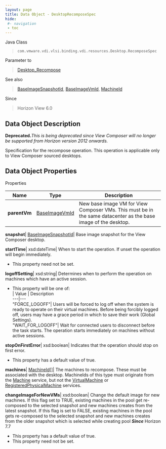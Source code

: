 ```yaml
---
layout: page
title: Data Object - DesktopRecomposeSpec
hide:
 #- navigation
 - toc
---
```






Java Class  
> `com.vmware.vdi.vlsi.binding.vdi.resources.Desktop.RecomposeSpec`

Parameter to  
> [Desktop_Recompose](vdi.resources.Desktop.md#recompose)

See also  
> [BaseImageSnapshotId](vdi.entity.BaseImageSnapshotId.md), [BaseImageVmId](vdi.entity.BaseImageVmId.md), [MachineId](vdi.entity.MachineId.md)

Since  
> Horizon View 6.0


## Data Object Description 

**Deprecated.**_This is being deprecated since View Composer will no longer be supported from Horizon version 2012 onwards._

Specification for the recompose operation. This operation is applicable only to View Composer sourced desktops. 

## Data Object Properties

Properties

Name |  Type |  Description   
---|---|---  
**parentVm**| [BaseImageVmId](vdi.entity.BaseImageVmId.md)|  New base image VM for View Composer VMs. This must be in the same datacenter as the base image of the desktop.   
  
**snapshot**| [BaseImageSnapshotId](vdi.entity.BaseImageSnapshotId.md)|  Base image snapshot for the View Composer desktop.   
  
**startTime**|  xsd:dateTime|  When to start the operation. If unset the operation will begin immediately.   


 * This property need not be set.

  
**logoffSetting**|  xsd:string|  Determines when to perform the operation on machines which have an active session.   


  * This property will be one of:  
|  Value |  Description   
---|---  
"FORCE_LOGOFF"| Users will be forced to log off when the system is ready to operate on their virtual machines. Before being forcibly logged off, users may have a grace period in which to save their work (Global Settings).  
"WAIT_FOR_LOGOFF"| Wait for connected users to disconnect before the task starts. The operation starts immediately on machines without active sessions.  

  
**stopOnFirstError**|  xsd:boolean|  Indicates that the operation should stop on first error.   


  * This property has a default value of true.

  
**machines**| [MachineId[]](vdi.entity.MachineId.md)|  The machines to recompose. These must be associated with the desktop. MachineIds of this type must originate from the [Machine](vdi.resources.Machine.md) service, but not the [VirtualMachine](vdi.utils.virtualcenter.VirtualMachine.md) or [RegisteredPhysicalMachine](vdi.resources.RegisteredPhysicalMachine.md) services.   
  
**changeImageForNewVMs**|  xsd:boolean|  Change the default image for new machines. If this flag set to TRUE, existing machines in the pool get re-composed to the selected snapshot and new machines creates from the latest snapshot. If this flag is set to FALSE, existing machines in the pool gets re-composed to the selected snapshot and new machines creates from the older snapshot which is selected while creating pool  **_Since_** Horizon 7.7  


  * This property has a default value of true.
 * This property need not be set.

  
  
  
   
  
  
